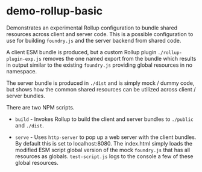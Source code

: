 # demo-rollup-basic
Demonstrates an experimental Rollup configuration to bundle shared resources
across client and server code. This is a possible configuration to use
for building `foundry.js` and the server backend from shared code.

A client ESM bundle is produced, but a custom Rollup plugin `./rollup-plugin-exp.js` removes the one named export from 
the bundle which results in output similar to the existing `foundry.js` providing global resources in no namespace.

The server bundle is produced in `./dist` and is simply mock / dummy code, 
but shows how the common shared resources can be utilized across client / server 
bundles.

There are two NPM scripts. 
- `build` - Invokes Rollup to build the client and server bundles to `./public` and `./dist`.
  

- `serve` - Uses `http-server` to pop up a web server with the client bundles. By default this is set to localhost:8080.
The index.html simply loads the modified ESM script global version of the mock `foundry.js` that has all resources as
globals. `test-script.js` logs to the console a few of these global resources. 
